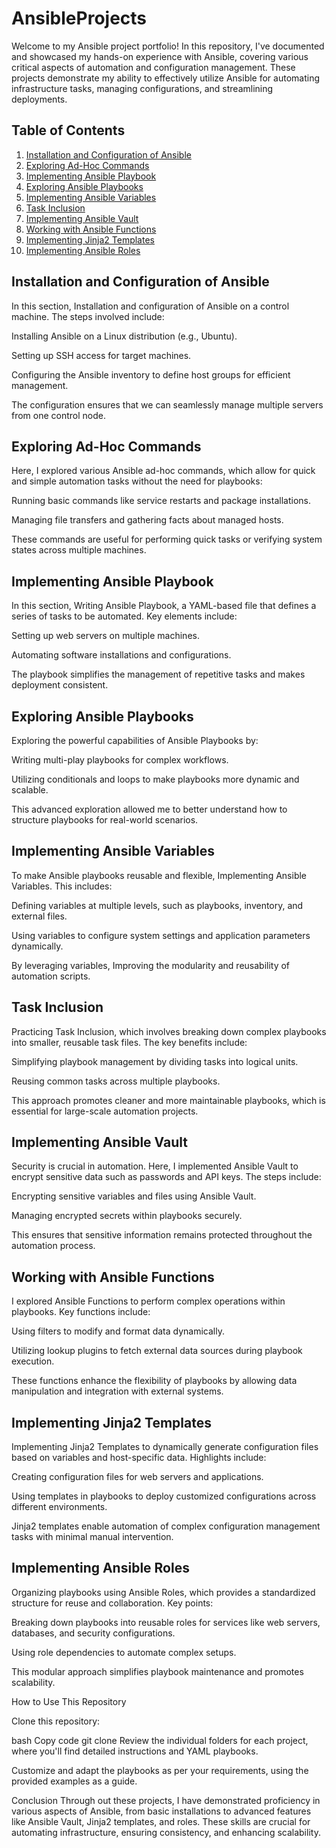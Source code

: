 # AnsibleProjects

Welcome to my Ansible project portfolio! In this repository, I've documented and showcased my hands-on experience with Ansible, covering various critical aspects of automation and configuration management. These projects demonstrate my ability to effectively utilize Ansible for automating infrastructure tasks, managing configurations, and streamlining deployments.

## Table of Contents

1. [Installation and Configuration of Ansible](#installation-and-configuration-of-ansible)
2. [Exploring Ad-Hoc Commands](#exploring-ad-hoc-commands)
3. [Implementing Ansible Playbook](#implementing-ansible-playbook)
4. [Exploring Ansible Playbooks](#exploring-ansible-playbooks)
5. [Implementing Ansible Variables](#implementing-ansible-variables)
6. [Task Inclusion](#task-inclusion)
7. [Implementing Ansible Vault](#implementing-ansible-vault)
8. [Working with Ansible Functions](#working-with-ansible-functions)
9. [Implementing Jinja2 Templates](#implementing-jinja2-templates)
10. [Implementing Ansible Roles](#implementing-ansible-roles)

## Installation and Configuration of Ansible

In this section, Installation and configuration of Ansible on a control machine. The steps involved include:

Installing Ansible on a Linux distribution (e.g., Ubuntu).

Setting up SSH access for target machines.

Configuring the Ansible inventory to define host groups for efficient management.

The configuration ensures that we can seamlessly manage multiple servers from one control node.

## Exploring Ad-Hoc Commands
Here, I explored various Ansible ad-hoc commands, which allow for quick and simple automation tasks without the need for playbooks:

Running basic commands like service restarts and package installations.

Managing file transfers and gathering facts about managed hosts.

These commands are useful for performing quick tasks or verifying system states across multiple machines.

## Implementing Ansible Playbook
In this section, Writing Ansible Playbook, a YAML-based file that defines a series of tasks to be automated. Key elements include:

Setting up web servers on multiple machines.

Automating software installations and configurations.

The playbook simplifies the management of repetitive tasks and makes deployment consistent.


## Exploring Ansible Playbooks
   
Exploring the powerful capabilities of Ansible Playbooks by:

Writing multi-play playbooks for complex workflows.

Utilizing conditionals and loops to make playbooks more dynamic and scalable.

This advanced exploration allowed me to better understand how to structure playbooks for real-world scenarios.


## Implementing Ansible Variables
   
To make Ansible playbooks reusable and flexible, Implementing Ansible Variables. This includes:

Defining variables at multiple levels, such as playbooks, inventory, and external files.

Using variables to configure system settings and application parameters dynamically.

By leveraging variables, Improving the modularity and reusability of automation scripts.


## Task Inclusion
   
Practicing Task Inclusion, which involves breaking down complex playbooks into smaller, reusable task files. The key benefits include:

Simplifying playbook management by dividing tasks into logical units.

Reusing common tasks across multiple playbooks.

This approach promotes cleaner and more maintainable playbooks, which is essential for large-scale automation projects.


## Implementing Ansible Vault
   
Security is crucial in automation. Here, I implemented Ansible Vault to encrypt sensitive data such as passwords and API keys. The steps include:

Encrypting sensitive variables and files using Ansible Vault.

Managing encrypted secrets within playbooks securely.

This ensures that sensitive information remains protected throughout the automation process.


## Working with Ansible Functions
   
I explored Ansible Functions to perform complex operations within playbooks. Key functions include:

Using filters to modify and format data dynamically.

Utilizing lookup plugins to fetch external data sources during playbook execution.

These functions enhance the flexibility of playbooks by allowing data manipulation and integration with external systems.

## Implementing Jinja2 Templates
    
Implementing Jinja2 Templates to dynamically generate configuration files based on variables and host-specific data. Highlights include:

Creating configuration files for web servers and applications.

Using templates in playbooks to deploy customized configurations across different environments.

Jinja2 templates enable automation of complex configuration management tasks with minimal manual intervention.


## Implementing Ansible Roles
    
Organizing playbooks using Ansible Roles, which provides a standardized structure for reuse and collaboration. Key points:

Breaking down playbooks into reusable roles for services like web servers, databases, and security configurations.

Using role dependencies to automate complex setups.

This modular approach simplifies playbook maintenance and promotes scalability.

How to Use This Repository

Clone this repository:

bash
Copy code
git clone <repository-url>
Review the individual folders for each project, where you'll find detailed instructions and YAML playbooks.

Customize and adapt the playbooks as per your requirements, using the provided examples as a guide.

Conclusion
Through out these projects, I have demonstrated proficiency in various aspects of Ansible, from basic installations to advanced features like Ansible Vault, Jinja2 templates, and roles. These skills are crucial for automating infrastructure, ensuring consistency, and enhancing scalability.

